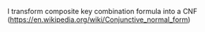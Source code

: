 I transform composite key combination formula into a CNF (https://en.wikipedia.org/wiki/Conjunctive_normal_form)